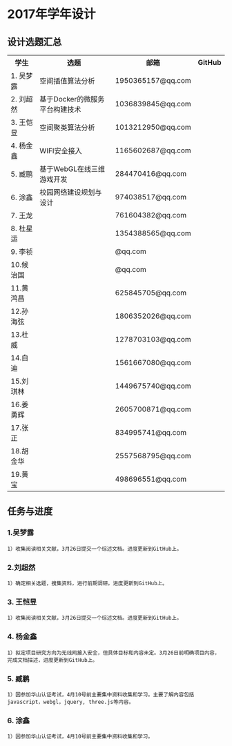 # 2017年学年设计


## 设计选题汇总

<table class="table table-bordered table-striped table-condensed">
        <tr><th>学生</th><th>选题</th><th>邮箱</th><th>GitHub</th></tr>
	<tr><td>1. 吴梦露</td><td>空间插值算法分析</td><td>1950365157@qq.com</td><td></td></tr>
	<tr><td>2. 刘超然</td><td>基于Docker的微服务平台构建技术</td><td>1036839845@qq.com</td><td></td></tr>
	<tr><td>3. 王恺昱</td><td>空间聚类算法分析</td><td>1013212950@qq.com</td><td></td></tr>
	<tr><td>4. 杨金鑫</td><td>WIFI安全接入</td><td>1165602687@qq.com</td><td></td></tr>
	<tr><td>5. 臧鹏</td><td>基于WebGL在线三维游戏开发</td><td>284470416@qq.com</td><td></td></tr>
	<tr><td>6. 涂鑫</td><td>校园网络建设规划与设计</td><td>974038517@qq.com</td><td></td></tr>
	<tr><td>7. 王龙</td><td></td><td>761604382@qq.com</td><td></td></tr>
	<tr><td>8. 杜星运</td><td></td><td>1354388565@qq.com</td><td></td></tr>
	<tr><td>9. 李祯</td><td></td><td>@qq.com</td><td></td></tr>
	<tr><td>10.候治国</td><td></td><td>@qq.com</td><td></td></tr>
	<tr><td>11.黄鸿昌</td><td></td><td>625845705@qq.com</td><td></td></tr>
	<tr><td>12.孙海弦</td><td></td><td>1806352026@qq.com</td><td></td></tr>
	<tr><td>13.杜威</td><td></td><td>1278703103@qq.com</td><td></td></tr>
	<tr><td>14.白迪</td><td></td><td>1561667080@qq.com</td><td></td></tr>
	<tr><td>15.刘琪林</td><td></td><td>1449675740@qq.com</td><td></td></tr>
	<tr><td>16.姜勇辉</td><td></td><td>2605700871@qq.com</td><td></td></tr>
	<tr><td>17.张正</td><td></td><td>834995741@qq.com</td><td></td></tr>
	<tr><td>18.胡金华</td><td></td><td>2557568795@qq.com</td><td></td></tr>
	<tr><td>19.黄宝</td><td></td><td>498696551@qq.com</td><td></td></tr>
</table>	
 


## 任务与进度

### 1.吴梦露
    1）收集阅读相关文献，3月26日提交一个综述文档。进度更新到GitHub上。

### 2.刘超然
    1）确定相关选题，搜集资料，进行前期调研。进度更新到GitHub上。

### 3. 王恺昱
    1）收集阅读相关文献，3月26日提交一个综述文档。进度更新到GitHub上。
    
### 4. 杨金鑫
    1）拟定项目研究方向为无线网接入安全，但具体目标和内容未定。3月26日前明确项目内容，完成文档描述，进度更新到GitHub上。

### 5. 臧鹏
    1）因参加华山认证考试，4月10号前主要集中资料收集和学习。主要了解内容包括javascript，webgl，jquery, three.js等内容。

### 6. 涂鑫
    1）因参加华山认证考试，4月10号前主要集中资料收集和学习。
